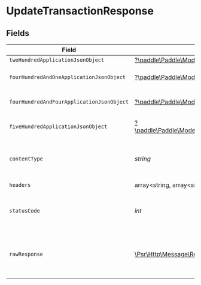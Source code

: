 # UpdateTransactionResponse


## Fields

| Field                                                                                                                                                                                                   | Type                                                                                                                                                                                                    | Required                                                                                                                                                                                                | Description                                                                                                                                                                                             |
| ------------------------------------------------------------------------------------------------------------------------------------------------------------------------------------------------------- | ------------------------------------------------------------------------------------------------------------------------------------------------------------------------------------------------------- | ------------------------------------------------------------------------------------------------------------------------------------------------------------------------------------------------------- | ------------------------------------------------------------------------------------------------------------------------------------------------------------------------------------------------------- |
| `twoHundredApplicationJsonObject`                                                                                                                                                                       | [?\paddle\Paddle\Models\Operations\UpdateTransactionResponseBody](../../Models/Operations/UpdateTransactionResponseBody.md)                                                                             | :heavy_minus_sign:                                                                                                                                                                                      | OK                                                                                                                                                                                                      |
| `fourHundredAndOneApplicationJsonObject`                                                                                                                                                                | [?\paddle\Paddle\Models\Operations\UpdateTransactionTransactionsResponseBody](../../Models/Operations/UpdateTransactionTransactionsResponseBody.md)                                                     | :heavy_minus_sign:                                                                                                                                                                                      | General error response                                                                                                                                                                                  |
| `fourHundredAndFourApplicationJsonObject`                                                                                                                                                               | [?\paddle\Paddle\Models\Operations\UpdateTransactionTransactionsTransactionServiceResponseBody](../../Models/Operations/UpdateTransactionTransactionsTransactionServiceResponseBody.md)                 | :heavy_minus_sign:                                                                                                                                                                                      | General error response                                                                                                                                                                                  |
| `fiveHundredApplicationJsonObject`                                                                                                                                                                      | [?\paddle\Paddle\Models\Operations\UpdateTransactionTransactionsTransactionServiceResponseResponseBody](../../Models/Operations/UpdateTransactionTransactionsTransactionServiceResponseResponseBody.md) | :heavy_minus_sign:                                                                                                                                                                                      | General error response                                                                                                                                                                                  |
| `contentType`                                                                                                                                                                                           | *string*                                                                                                                                                                                                | :heavy_check_mark:                                                                                                                                                                                      | HTTP response content type for this operation                                                                                                                                                           |
| `headers`                                                                                                                                                                                               | array<string, array<*string*>>                                                                                                                                                                          | :heavy_check_mark:                                                                                                                                                                                      | N/A                                                                                                                                                                                                     |
| `statusCode`                                                                                                                                                                                            | *int*                                                                                                                                                                                                   | :heavy_check_mark:                                                                                                                                                                                      | HTTP response status code for this operation                                                                                                                                                            |
| `rawResponse`                                                                                                                                                                                           | [\Psr\Http\Message\ResponseInterface](https://www.php-fig.org/psr/psr-7/#33-psrhttpmessageresponseinterface)                                                                                            | :heavy_check_mark:                                                                                                                                                                                      | Raw HTTP response; suitable for custom response parsing                                                                                                                                                 |